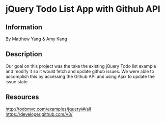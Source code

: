 <h1>jQuery Todo List App with Github API</h1>

<h2>Information</h2>

By Matthew Yang & Amy Kang

<h2>Description</h2>

Our goal on this project was the take the existing jQuery Todo list example and modify it so it would fetch and update github issues. We were able to accomplish this by accessing the Github API and using Ajax to update the issue state.

<h2>Resources</h2>

http://todomvc.com/examples/jquery/#/all<br>
https://developer.github.com/v3/
